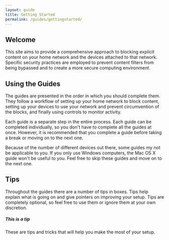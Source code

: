 ```yaml
---
layout: guide
title: Getting Started
permalink: /guides/gettingstarted/
---
```


## Welcome
This site aims to provide a comprehensive approach to blocking explicit content on your home network and the devices attached to that network. Specific security practices are employed to prevent content filters from being bypassed and to create a more secure computing environment.

## Using the Guides
The guides are presented in the order in which you should complete them. They follow a workflow of setting up your home network to block content, setting up your devices to use your network and prevent circumvention of the blocks, and finally using controls to monitor activity.

Each guide is a separate step in the entire process. Each guide can be completed individually, so you don't have to complete all the guides at once. However, it is recommended that you complete a guide before taking a break or moving on to the next one.

Because of the number of different devices out there, some guides my not be applicable to you. If you only use Windows computers, the Mac OS X guide won't be useful to you. Feel free to skip these guides and move on to the next one.

## Tips
Throughout the guides there are a number of tips in boxes. Tips help explain what is going on and give pointers on improving your setup. Tips are completely optional, so feel free to use them or ignore them at your own discretion.

<div class="tip">
  <h5>This is a tip</h5>
  <p>These are tips and tricks that will help you make the most of your setup.</p>
</div>